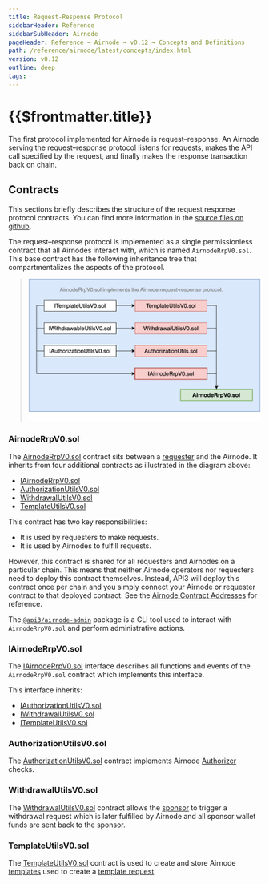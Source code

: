 ```yaml
---
title: Request-Response Protocol
sidebarHeader: Reference
sidebarSubHeader: Airnode
pageHeader: Reference → Airnode → v0.12 → Concepts and Definitions
path: /reference/airnode/latest/concepts/index.html
version: v0.12
outline: deep
tags:
---
```


<VersionWarning/>

<PageHeader/>

<SearchHighlight/>

<FlexStartTag/>

# {{$frontmatter.title}}

The first protocol implemented for Airnode is request–response. An Airnode
serving the request–response protocol listens for requests, makes the API call
specified by the request, and finally makes the response transaction back on
chain.

## Contracts

This sections briefly describes the structure of the request response protocol
contracts. You can find more information in the
[source files on github](https://github.com/api3dao/airnode/tree/v0.12/packages/airnode-protocol/contracts/rrp).

The request–response protocol is implemented as a single permissionless contract
that all Airnodes interact with, which is named `AirnodeRrpV0.sol`. This base
contract has the following inheritance tree that compartmentalizes the aspects
of the protocol.

> <img src="../assets/images/RRP-protocol-contracts.png" width="650px"/>

### AirnodeRrpV0.sol

The
[AirnodeRrpV0.sol<ExternalLinkImage/>](https://github.com/api3dao/airnode/blob/v0.12/packages/airnode-protocol/contracts/rrp/AirnodeRrpV0.sol)
contract sits between a
[requester](/reference/airnode/latest/concepts/requester.md) and the Airnode. It
inherits from four additional contracts as illustrated in the diagram above:

- [IAirnodeRrpV0.sol](/reference/airnode/latest/concepts/index.md#iairnoderrpv0-sol)
- [AuthorizationUtilsV0.sol](/reference/airnode/latest/concepts/index.md#authorizationutilsv0-sol)
- [WithdrawalUtilsV0.sol](/reference/airnode/latest/concepts/index.md#withdrawalutilsv0-sol)
- [TemplateUtilsV0.sol](/reference/airnode/latest/concepts/index.md#templateutilsv0-sol)

This contract has two key responsibilities:

- It is used by requesters to make requests.
- It is used by Airnodes to fulfill requests.

However, this contract is shared for all requesters and Airnodes on a particular
chain. This means that neither Airnode operators nor requesters need to deploy
this contract themselves. Instead, API3 will deploy this contract once per chain
and you simply connect your Airnode or requester contract to that deployed
contract. See the [Airnode Contract Addresses](/reference/airnode/latest/) for
reference.

The [`@api3/airnode-admin`](/reference/airnode/latest/packages/admin-cli.md)
package is a CLI tool used to interact with `AirnodeRrpV0.sol` and perform
administrative actions.

### IAirnodeRrpV0.sol

The
[IAirnodeRrpV0.sol<ExternalLinkImage/>](https://github.com/api3dao/airnode/blob/v0.12/packages/airnode-protocol/contracts/rrp/interfaces/IAirnodeRrpV0.sol)
interface describes all functions and events of the `AirnodeRrpV0.sol` contract
which implements this interface.

This interface inherits:

- [IAuthorizationUtilsV0.sol<ExternalLinkImage/>](https://github.com/api3dao/airnode/blob/v0.12/packages/airnode-protocol/contracts/rrp/interfaces/IAuthorizationUtilsV0.sol)
- [IWithdrawalUtilsV0.sol<ExternalLinkImage/>](https://github.com/api3dao/airnode/blob/v0.12/packages/airnode-protocol/contracts/rrp/interfaces/IWithdrawalUtilsV0.sol)
- [ITemplateUtilsV0.sol<ExternalLinkImage/>](https://github.com/api3dao/airnode/blob/v0.12/packages/airnode-protocol/contracts/rrp/interfaces/ITemplateUtilsV0.sol)

### AuthorizationUtilsV0.sol

The
[AuthorizationUtilsV0.sol<ExternalLinkImage/>](https://github.com/api3dao/airnode/blob/v0.12/packages/airnode-protocol/contracts/rrp/AuthorizationUtilsV0.sol)
contract implements Airnode
[Authorizer](/reference/airnode/latest/concepts/authorizers.md) checks.

### WithdrawalUtilsV0.sol

The
[WithdrawalUtilsV0.sol<ExternalLinkImage/>](https://github.com/api3dao/airnode/blob/v0.12/packages/airnode-protocol/contracts/rrp/WithdrawalUtilsV0.sol)
contract allows the [sponsor](/reference/airnode/latest/concepts/sponsor.md) to
trigger a withdrawal request which is later fulfilled by Airnode and all sponsor
wallet funds are sent back to the sponsor.

### TemplateUtilsV0.sol

The
[TemplateUtilsV0.sol<ExternalLinkImage/>](https://github.com/api3dao/airnode/blob/v0.12/packages/airnode-protocol/contracts/rrp/TemplateUtilsV0.sol)
contract is used to create and store Airnode
[templates](/reference/airnode/latest/concepts/template.md) used to create a
[template request](/reference/airnode/latest/concepts/request.md#template-request).

<FlexEndTag/>
